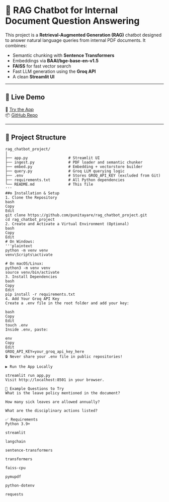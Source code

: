 # 📄 RAG Chatbot for Internal Document Question Answering

This project is a **Retrieval-Augmented Generation (RAG)** chatbot designed to answer natural language queries from internal PDF documents. It combines:

- Semantic chunking with **Sentence Transformers**
- Embeddings via **BAAI/bge-base-en-v1.5**
- **FAISS** for fast vector search
- Fast LLM generation using the **Groq API**
- A clean **Streamlit UI**

---

## 🚀 Live Demo

🔗 [Try the App](https://ragchatbotprojectgit-xx4jrh9dcpqunyrrprrkx8.streamlit.app/)  
📦 [GitHub Repo](https://github.com/punitayare/rag_chatbot_project.git)

---

## 📂 Project Structure

```plaintext
rag_chatbot_project/
│
├── app.py                  # Streamlit UI
├── ingest.py               # PDF loader and semantic chunker
├── embed.py                # Embedding + vectorstore builder
├── query.py                # Groq LLM querying logic
├── .env                    # Stores GROQ_API_KEY (excluded from Git)
├── requirements.txt        # All Python dependencies
└── README.md               # This file
'''
##⚙️ Installation & Setup
1. Clone the Repository
bash
Copy
Edit
git clone https://github.com/punitayare/rag_chatbot_project.git
cd rag_chatbot_project
2. Create and Activate a Virtual Environment (Optional)
bash
Copy
Edit
# On Windows:
'''plaintext
python -m venv venv
venv\Scripts\activate

# On macOS/Linux:
python3 -m venv venv
source venv/bin/activate
3. Install Dependencies
bash
Copy
Edit
pip install -r requirements.txt
4. Add Your Groq API Key
Create a .env file in the root folder and add your key:

bash
Copy
Edit
touch .env
Inside .env, paste:

env
Copy
Edit
GROQ_API_KEY=your_groq_api_key_here
🔒 Never share your .env file in public repositories!

▶️ Run the App Locally

streamlit run app.py
Visit http://localhost:8501 in your browser.

💬 Example Questions to Try
What is the leave policy mentioned in the document?

How many sick leaves are allowed annually?

What are the disciplinary actions listed?

✅ Requirements
Python 3.9+

streamlit

langchain

sentence-transformers

transformers

faiss-cpu

pymupdf

python-dotenv

requests


